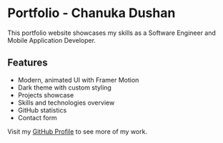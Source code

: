 # Portfolio - Chanuka Dushan

This portfolio website showcases my skills as a Software Engineer and Mobile Application Developer.

## Features
- Modern, animated UI with Framer Motion
- Dark theme with custom styling
- Projects showcase
- Skills and technologies overview
- GitHub statistics
- Contact form

Visit my [GitHub Profile](https://github.com/Chanuka-Dushan) to see more of my work.
